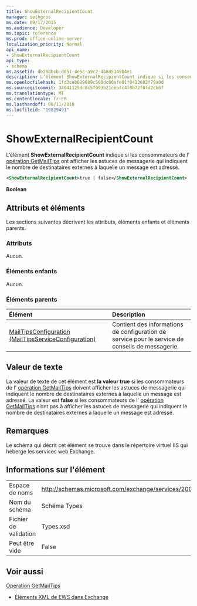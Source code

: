 ```yaml
---
title: ShowExternalRecipientCount
manager: sethgros
ms.date: 09/17/2015
ms.audience: Developer
ms.topic: reference
ms.prod: office-online-server
localization_priority: Normal
api_name:
- ShowExternalRecipientCount
api_type:
- schema
ms.assetid: db28dbcb-d051-4e5c-a9c2-4b8d5149b4e1
description: L’élément ShowExternalRecipientCount indique si les consommateurs de l’opération GetMailTips ont afficher les astuces de messagerie qui indiquent le nombre de destinataires externes à laquelle un message est adressé.
ms.openlocfilehash: 1fd3ceb629689c560dc60afe01f0413602f79a0d
ms.sourcegitcommit: 34041125dc8c5f993b21cebfc4f8b72f0fd2cb6f
ms.translationtype: MT
ms.contentlocale: fr-FR
ms.lasthandoff: 06/11/2018
ms.locfileid: "19829491"
---
```

# <a name="showexternalrecipientcount"></a>ShowExternalRecipientCount

L’élément **ShowExternalRecipientCount** indique si les consommateurs de l' [opération GetMailTips](getmailtips-operation.md) ont afficher les astuces de messagerie qui indiquent le nombre de destinataires externes à laquelle un message est adressé. 
  
```XML
<ShowExternalRecipientCount>true | false</ShowExternalRecipientCount>
```

 **Boolean**
## <a name="attributes-and-elements"></a>Attributs et éléments

Les sections suivantes décrivent les attributs, éléments enfants et éléments parents.
  
### <a name="attributes"></a>Attributs

Aucun.
  
### <a name="child-elements"></a>Éléments enfants

Aucun.
  
### <a name="parent-elements"></a>Éléments parents

|**Élément**|**Description**|
|:-----|:-----|
|[MailTipsConfiguration (MailTipsServiceConfiguration)](mailtipsconfiguration-mailtipsserviceconfiguration.md) <br/> |Contient des informations de configuration de service pour le service de conseils de messagerie.  <br/> |
   
## <a name="text-value"></a>Valeur de texte

La valeur de texte de cet élément est **la valeur true** si les consommateurs de l' [opération GetMailTips](getmailtips-operation.md) doivent afficher les astuces de messagerie qui indiquent le nombre de destinataires externes à laquelle un message est adressé. La valeur est **false** si les consommateurs de l' [opération GetMailTips](getmailtips-operation.md) n’ont pas à afficher les astuces de messagerie qui indiquent le nombre de destinataires externes à laquelle un message est adressé. 
  
## <a name="remarks"></a>Remarques

Le schéma qui décrit cet élément se trouve dans le répertoire virtuel IIS qui héberge les services web Exchange.
  
## <a name="element-information"></a>Informations sur l'élément

|||
|:-----|:-----|
|Espace de noms  <br/> |http://schemas.microsoft.com/exchange/services/2006/types  <br/> |
|Nom du schéma  <br/> |Schéma Types  <br/> |
|Fichier de validation  <br/> |Types.xsd  <br/> |
|Peut être vide  <br/> |False  <br/> |
   
## <a name="see-also"></a>Voir aussi



[Opération GetMailTips](getmailtips-operation.md)


- [Éléments XML de EWS dans Exchange](ews-xml-elements-in-exchange.md)


